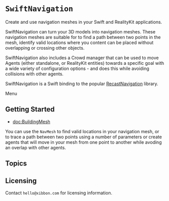 # ``SwiftNavigation``

Create and use navigation meshes in your Swift and RealityKit applications. 

SwiftNavigation can turn your 3D models into navigation meshes.  These
navigation meshes are suitable for to find a path between two points in the
mesh, identify valid locations where you content can be placed without
overlapping or crossing other objects.

SwiftNavigation also includes a Crowd manager that can be used to move Agents
(either standalone, or RealityKit entities) towards a specific goal with a 
wide variety of configuration options - and does this while avoiding collisions
with other agents.

SwiftNavigation is a Swift binding to the popular [RecastNavigation](https://github.com/recastnavigation/recastnavigation) library.   

<!--@START_MENU_TOKEN@-->Menu<!--@END_MENU_TOKEN@-->

## Getting Started

- <doc:BuildingMesh>
<!-- - <doc:NavMesh> -->
<!-- - <doc:Crowd> -->

You can use the ``NavMesh`` to find valid locations in your navigation
mesh, or to trace a path between two points using a number of
parameters or create agents that will move in your mesh from one point
to another while avoding an overlap with other agents.

## Topics


## Licensing

Contact `hello@xibbon.com` for licensing information.


